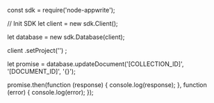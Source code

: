 const sdk = require('node-appwrite');

// Init SDK
let client = new sdk.Client();

let database = new sdk.Database(client);

client
    .setProject('')
;

let promise = database.updateDocument('[COLLECTION_ID]', '[DOCUMENT_ID]', '{}');

promise.then(function (response) {
    console.log(response);
}, function (error) {
    console.log(error);
});
